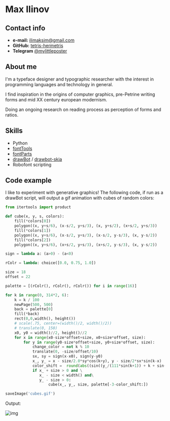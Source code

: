 # Max Ilinov
## Contact info

* **e-mail:** [ilimaksim@gmail.com](ilimaksim@gmail.com)
* **GitHub:** [tetris-hermetris](https://github.com/tetris-hermetris)
* **Telegram** [@mylittleposter](https://t.me/mylittleposter)

## About me

I'm a typeface designer and typographic researcher with the interest in programming languages and technology in general.

I find inspiration in the origins of computer graphics, pre-Petrine writing forms and mid XX century european modernism.

Doing an ongoing research on reading process as perception of forms and ratios.

## Skills

 - Python
 - [fontTools](https://github.com/fonttools/fonttools)
 - [fontParts](https://github.com/robotools/fontParts)
 - [drawBot](https://github.com/typemytype/drawbot) / [drawbot-skia](https://github.com/justvanrossum/drawbot-skia)
 - Robofont scripting

## Code example

I like to experiment with generative graphics! The following code, if run as a drawBot script, will output a gif animation with cubes of random colors:

```python
from itertools import product

def cube(x, y, s, colors):
    fill(*colors[0])
    polygon((x, y+s/6), (x-s/2, y+s/3), (x, y+s/2), (x+s/2, y+s/3))
    fill(*colors[1])
    polygon((x, y+s/6), (x-s/2, y+s/3), (x-s/2, y-s/3), (x, y-s/2))
    fill(*colors[2])
    polygon((x, y+s/6), (x+s/2, y+s/3), (x+s/2, y-s/3), (x, y-s/2))

sign = lambda a: (a>0) - (a<0)

rColr = lambda: choice([0.0, 0.75, 1.0])

size = 18
offset = 22

palette = [(rColr(), rColr(), rColr()) for i in range(16)]    

for k in range(0, 314*2, 6):
    k = k / 100
    newPage(500, 500)
    back = palette[0]
    fill(*back)
    rect(0,0,width(), height())
    # scale(.75, center=(width()/2, width()/2))
    # translate(0, 150)
    x0, y0 = width()//2, height()//2
    for x in range(x0-size*offset+size, x0+size*offset, size):
        for y in range(y0-size*offset+size, y0+size*offset, size):
            change_color = not k % 10
            translate(0, -size/offset/10)
            sx, sy = sign(x-x0), sign(y-y0)
            x_, y_ = x - size/2.0*sy*cos(k+y), y - size/2*sx*sin(k-x)
            color_shift =  round(abs((sin((y_/(111*sin(k+1)) + k + sin(k)*10) * cos(x_/333 - k))) + 1) * 2) % (len(palette) - 3)
            if x_ + size > 0 and \
               x_ - size < width() and\
               y_ - size > 0:
                   cube(x_, y_, size, palette[-3-color_shift:])

saveImage('cubes.gif')
```

Output:

![img](assets/cubes.gif)